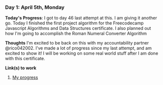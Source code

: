 ### Day 1: April 5th, Monday

**Today's Progress**: I got to day 46 last attempt at this. I am giving it another go. Today I finished the first project algorithm for the Freecodecamp Javascript Algorithms and Data Structures certificate. I also planned out how I'm going to accomplish the Roman Numeral Converter Algorithm

**Thoughts** I'm excited to be back on this with my accountability partner @rico042002. I've made a lot of progress since my last attempt, and am excited to show it! I will be working on some real world stuff after I am done with this certificate.

**Link(s) to work**
1. [My progress](https://www.freecodecamp.org/fcc315d258e-2a09-4d37-8211-d6355054806e)